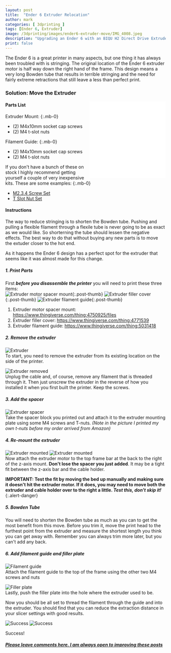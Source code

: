 ```yaml
---
layout: post
title:  "Ender 6 Extruder Relocation"
author: mark
categories: [ 3dprinting ]
tags: [Ender 6, Extruder]
image: /3dprinting/images/ender6-extruder-move/IMG_4008.jpeg
description: "Upgrading an Ender 6 with an BIQU H2 Direct Drive Extruder"
print: false
---
```



The Ender 6 is a great printer in many aspects, but one thing it has always been troubled with is stringing. The original location of the Ender 6 extruder motor is half way down the right hand of the frame. This design means a very long Bowden tube that results in terrible stringing and the need for fairly extreme retractions that still leave a less than perfect print.


### Solution: Move the Extruder


<iframe style="width:120px;height:240px;float:right" marginwidth="0" marginheight="0" scrolling="no" frameborder="0" src="//ws-na.amazon-adsystem.com/widgets/q?ServiceVersion=20070822&OneJS=1&Operation=GetAdHtml&MarketPlace=US&source=ss&ref=as_ss_li_til&ad_type=product_link&tracking_id=thingiver-20&language=en_US&marketplace=amazon&region=US&placement=B071KBVZVV&asins=B071KBVZVV&linkId=a20c23557495cea2216fffab003f220c&show_border=true&link_opens_in_new_window=true"></iframe>
<iframe style="width:120px;height:240px;float:right" marginwidth="0" marginheight="0" scrolling="no" frameborder="0" src="//ws-na.amazon-adsystem.com/widgets/q?ServiceVersion=20070822&OneJS=1&Operation=GetAdHtml&MarketPlace=US&source=ss&ref=as_ss_li_til&ad_type=product_link&tracking_id=thingiver-20&language=en_US&marketplace=amazon&region=US&placement=B07Z4YH6NP&asins=B07Z4YH6NP&linkId=eace030bcd57d72a0d243857f979b755&show_border=true&link_opens_in_new_window=true"></iframe>

#### Parts List

Extruder Mount:
{:.mb-0}

- (2) M4x10mm socket cap screws  
- (2) M4 t-slot nuts

Filament Guide:
{:.mb-0}

- (2) M4x10mm socket cap screws
- (2) M4 t-slot nuts

If you don't have a bunch of these on stock I highly recommend getting yourself a couple of very inexpensive kits. These are some examples:
{:.mb-0}

- [M2,3,4 Screw Set](https://amzn.to/2ZqHitO)
- [T Slot Nut Set](https://amzn.to/3pLfqfc)

#### Instructions

The way to reduce stringing is to shorten the Bowden tube.  Pushing and pulling a flexible filament through a flexile tube is never going to be as exact as we would like.  So shorterning the tube should lessen the negative effects.  The best way to do that without buying any new parts is to move the extuder closer to the hot end.  

As it happens the Ender 6 design has a perfect spot for the extruder that seems like it was almost made for this change.

##### 1. Print Parts

First **_before you disassemble the printer_** you will need to print these three items:  
   ![Extruder motor spacer mount](images/ender6-extruder-move/thing1.png){:.post-thumb}
   ![Extruder filler cover](images/ender6-extruder-move/thing2.png){:.post-thumb}
   ![Extruder filament guide](images/ender6-extruder-move/thing3.png){:.post-thumb}
   1. Extruder motor spacer mount: <https://www.thingiverse.com/thing:4750925/files>
   2. Extruder filler cover: <https://www.thingiverse.com/thing:4771539>
   3. Extruder filament guide: <https://www.thingiverse.com/thing:5031418>

##### 2. Remove the extruder

![Extruder](images/ender6-extruder-move/extruder.png)  
To start, you need to remove the extruder from its existing location on the side of the printer.  

![Extruder removed](images/ender6-extruder-move/IMG_4095.jpeg)  
Unplug the cable and, of course, remove any filament that is threaded through it. Then just unscrew the extruder in the reverse of how you installed it when you first built the printer. Keep the screws.

##### 3. Add the spacer

![Extruder spacer](images/ender6-extruder-move/IMG_4088.jpeg)  
Take the spacer block you printed out and attach it to the extruder mounting plate using some M4 screws and T-nuts. _(Note in the picture I printed my own t-nuts before my order arrived from Amazon)_

##### 4. Re-mount the extruder

![Extruder mounted](images/ender6-extruder-move/IMG_4091.jpeg)
![Extruder mounted](images/ender6-extruder-move/IMG_4094.jpeg)  
Now attach the extruder motor to the top frame bar at the back to the right of the z-axis mount. **Don't lose the spacer you just added**. It may be a tight fit between the z-axis bar and the cable holder. 

**IMPORTANT: Test the fit by moving the bed up manually and making sure it doesn't hit the extruder motor. If it does, you may need to move both the extruder and cable holder over to the right a little. _Test this, don't skip it!_**
{:.alert-danger}

##### 5. Bowden Tube

You will need to shorten the Bowden tube as much as you can to get the most benefit from this move.  Before you trim it, move the print head to the furthest point from the extruder and measure the shortest length you think you can get away with.  Remember you can always trim more later, but you can't add any back.

##### 6. Add filament guide and filler plate

![Filament guide](images/ender6-extruder-move/IMG_4008.jpeg)  
Attach the filament guide to the top of the frame using the other two M4 screws and nuts

![Filler plate](images/ender6-extruder-move/IMG_4086.jpeg)  
Lastly, push the filler plate into the hole where the extruder used to be.

Now you should be all set to thread the filament through the guide and into the extruder.  You should find that you can reduce the extraction distance in your slicer settings with good results.

![Success](images/ender6-extruder-move/IMG_3470.jpeg)
![Success](images/ender6-extruder-move/IMG_3472.jpeg)

Success!

##### [Please leave comments here. I am always open to improving these posts](https://www.reddit.com/r/MarksMakerSpace/comments/qhgpg7/ender_6_reduce_stringing_by_moving_the_extruder/)